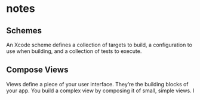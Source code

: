 # notes

## Schemes

An Xcode scheme defines a collection of targets to build, a configuration to use when building, and a collection of tests to execute.

## Compose Views

Views define a piece of your user interface. They’re the building blocks of your app. You build a complex view by composing it of small, simple views. I


